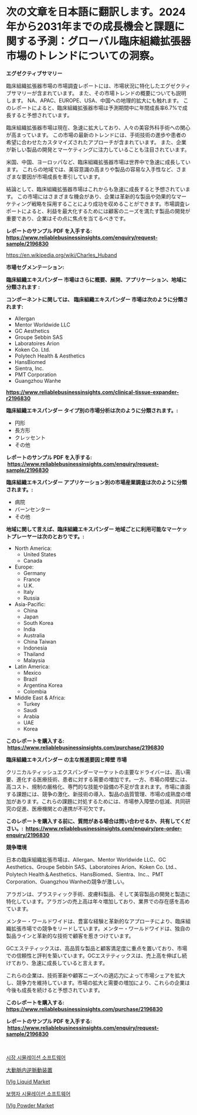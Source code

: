 <p><h1>次の文章を日本語に翻訳します。2024年から2031年までの成長機会と課題に関する予測：グローバル臨床組織拡張器市場のトレンドについての洞察。</h1></p><p><strong>エグゼクティブサマリー</strong></p>
<p><p>臨床組織拡張器市場の市場調査レポートには、市場状況に特化したエグゼクティブサマリーが含まれています。 また、その市場トレンドの概要についても説明します。 NA、APAC、EUROPE、USA、中国への地理的拡大にも触れます。 このレポートによると、臨床組織拡張器市場は予測期間中に年間成長率6.7%で成長すると予想されています。</p><p>臨床組織拡張器市場は現在、急速に拡大しており、人々の美容外科手術への関心が高まっています。 この市場の最新のトレンドには、手術技術の進歩や患者の希望に合わせたカスタマイズされたアプローチが含まれています。 また、企業が新しい製品の開発とマーケティングに注力していることも注目されています。</p><p>米国、中国、ヨーロッパなど、臨床組織拡張器市場は世界中で急速に成長しています。 これらの地域では、美容意識の高まりや製品の容易な入手性など、さまざまな要因が市場成長を牽引しています。</p><p>結論として、臨床組織拡張器市場はこれからも急速に成長すると予想されています。 この市場にはさまざまな機会があり、企業は革新的な製品や効果的なマーケティング戦略を採用することにより成功を収めることができます。市場調査レポートによると、利益を最大化するためには顧客のニーズを満たす製品の開発が重要であり、企業はその点に焦点を当てるべきです。</p></p>
<p><strong>レポートのサンプル PDF を入手する: <a href="https://www.reliablebusinessinsights.com/enquiry/request-sample/2196830">https://www.reliablebusinessinsights.com/enquiry/request-sample/2196830</a></strong></p>
<p><a href="https://en.wikipedia.org/wiki/Charles_Huband">https://en.wikipedia.org/wiki/Charles_Huband</a></p>
<p><strong>市場セグメンテーション:</strong></p>
<p><strong> 臨床組織エキスパンダー 市場はさらに概要、展開、アプリケーション、地域に分類されます :</strong></p>
<p><strong>コンポーネントに関しては、 臨床組織エキスパンダー 市場は次のように分類されます: &nbsp;</strong></p>
<p><ul><li>Allergan</li><li>Mentor Worldwide LLC</li><li>GC Aesthetics</li><li>Groupe Sebbin SAS</li><li>Laboratoires Arion</li><li>Koken Co. Ltd.</li><li>Polytech Health & Aesthetics</li><li>HansBiomed</li><li>Sientra, Inc.</li><li>PMT Corporation</li><li>Guangzhou Wanhe</li></ul></p>
<p><strong><a href="https://www.reliablebusinessinsights.com/clinical-tissue-expander-r2196830">https://www.reliablebusinessinsights.com/clinical-tissue-expander-r2196830</a></strong></p>
<p><strong> 臨床組織エキスパンダー タイプ別の市場分析は次のように分類されます。:</strong></p>
<p><ul><li>円形</li><li>長方形</li><li>クレッセント</li><li>その他</li></ul></p>
<p><strong>レポートのサンプル PDF を入手する: &nbsp;<a href="https://www.reliablebusinessinsights.com/enquiry/request-sample/2196830">https://www.reliablebusinessinsights.com/enquiry/request-sample/2196830</a></strong></p>
<p><strong> 臨床組織エキスパンダー アプリケーション別の市場産業調査は次のように分類されます。:</strong></p>
<p><ul><li>病院</li><li>バーンセンター</li><li>その他</li></ul></p>
<p><strong>地域に関して言えば、臨床組織エキスパンダー 地域ごとに利用可能なマーケットプレーヤーは次のとおりです。:</strong></p>
<p><ul>
    <li>
        North America:
        <ul>
            <li>United States</li>
            <li>Canada</li>
        </ul>
    </li>
    <li>
        Europe:
        <ul>
            <li>Germany</li>
            <li>France</li>
            <li>U.K.</li>
            <li>Italy</li>
            <li>Russia</li>
        </ul>
    </li>
    <li>
        Asia-Pacific:
        <ul>
            <li>China</li>
            <li>Japan</li>
            <li>South Korea</li>
            <li>India</li>
            <li>Australia</li>
            <li>China Taiwan</li>
            <li>Indonesia</li>
            <li>Thailand</li>
            <li>Malaysia</li>
        </ul>
    </li>
    <li>
        Latin America:
        <ul>
            <li>Mexico</li>
            <li>Brazil</li>
            <li>Argentina Korea</li>
            <li>Colombia</li>
        </ul>
    </li>
    <li>
        Middle East & Africa:
        <ul>
            <li>Turkey</li>
            <li>Saudi</li>
            <li>Arabia</li>
            <li>UAE</li>
            <li>Korea</li>
        </ul>
    </li>
    </ul></p>
<p><strong>このレポートを購入する: &nbsp;<a href="https://www.reliablebusinessinsights.com/purchase/2196830">https://www.reliablebusinessinsights.com/purchase/2196830</a></strong></p>
<p><strong>臨床組織エキスパンダー の主な推進要因と障壁 市場</strong></p>
<p><p>クリニカルティッシュエクスパンダーマーケットの主要なドライバーは、高い需要、進化する医療技術、患者に対する需要の増加です。一方、市場の障壁には、高コスト、規制の厳格化、専門的な技能や設備の不足が含まれます。市場に直面する課題には、競争の激化、新技術の導入、製品の品質管理、市場の成熟度の増加があります。これらの課題に対処するためには、市場参入障壁の低減、共同研究の促進、医療機関との連携が不可欠です。</p></p>
<p><strong>このレポートを購入する前に、質問がある場合は問い合わせるか、共有してください。:&nbsp; <a href="https://www.reliablebusinessinsights.com/enquiry/pre-order-enquiry/2196830">https://www.reliablebusinessinsights.com/enquiry/pre-order-enquiry/2196830</a></strong></p>
<p><strong>競争環境</strong></p>
<p><p>日本の臨床組織拡張市場は、Allergan、Mentor Worldwide LLC、GC Aesthetics、Groupe Sebbin SAS、Laboratoires Arion、Koken Co. Ltd.、Polytech Health＆Aesthetics、HansBiomed、Sientra、Inc.、PMT Corporation、Guangzhou Wanheの競争が激しい。 </p><p>アラガンは、プラスティック手術、皮膚科製品、そして美容製品の開発と製造に特化しています。アラガンの売上高は年々増加しており、業界での存在感を高めています。</p><p>メンター・ワールドワイドは、豊富な経験と革新的なアプローチにより、臨床組織拡張市場での競争をリードしています。メンター・ワールドワイドは、独自の製品ラインと革新的な技術で顧客を惹きつけています。</p><p>GCエステティックスは、高品質な製品と顧客満足度に重点を置いており、市場での信頼性と評判を築いています。GCエステティックスは、売上高を伸ばし続けており、急速に成長していると言えます。</p><p>これらの企業は、技術革新や顧客ニーズへの適応力によって市場シェアを拡大し、競争力を維持しています。市場の拡大と需要の増加により、これらの企業は今後も成長を続けると予想されています。</p></p>
<p><strong>このレポートを購入する: &nbsp; <a href="https://www.reliablebusinessinsights.com/purchase/2196830">https://www.reliablebusinessinsights.com/purchase/2196830</a></strong></p>
<p><strong>レポートのサンプル PDF を入手する: &nbsp;<a href="https://www.reliablebusinessinsights.com/enquiry/request-sample/2196830">https://www.reliablebusinessinsights.com/enquiry/request-sample/2196830</a></strong><strong></strong></p>
<p>&nbsp;</p>
<p><p><a href="https://github.com/LuckeyCorbin/Market-Research-Report-List-1/blob/main/7864206182037.md">시장 시뮬레이션 소프트웨어</a></p><p><a href="https://github.com/RandallRunte2023/Market-Research-Report-List-2/blob/main/4191975125515.md">大動脈内逆脈動装置</a></p><p><a href="https://github.com/vanielleho/Market-Research-Report-List-1/blob/main/ivig-liquid-market.md">IVIg Liquid Market</a></p><p><a href="https://github.com/shampaakter36/Market-Research-Report-List-1/blob/main/5097122182036.md">보행자 시뮬레이션 소프트웨어</a></p><p><a href="https://github.com/carlLane655/Market-Research-Report-List-1/blob/main/ivig-powder-market.md">IVIg Powder Market</a></p></p>